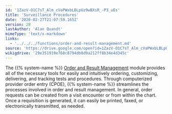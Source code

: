 ```yaml
---
id: '1ZazV-O1C7sT_Alm_cVaPWxbLBLpUz9wBXsR_-P3_uEs'
title: 'Surveillance Procedures'
date: '2020-02-27T21:07:59.165Z'
version: 28
lastAuthor: 'Alan Quandt'
mimeType: 'text/x-markdown'
links:
  - '../../../functions/order-and-result-management.md'
source: 'https://drive.google.com/open?id=1ZazV-O1C7sT_Alm_cVaPWxbLBLpUz9wBXsR_-P3_uEs'
wikigdrive: '29e351919e760c8794db0d9a212ff8b34e4d345c'
---
```





The {{% system-name %}} [Order and Result Management](../../../functions/order-and-result-management.md) module provides all of the necessary tools for easily and intuitively ordering, customizing, delivering, and tracking tests and procedures. Through computerized provider order entry (CPOE), {{% system-name %}} streamlines the processes involved in order and result management. In general, order requests can be created from a visit encounter or from within the chart. Once a requisition is generated, it can easily be printed, faxed, or electronically transmitted, as needed.







